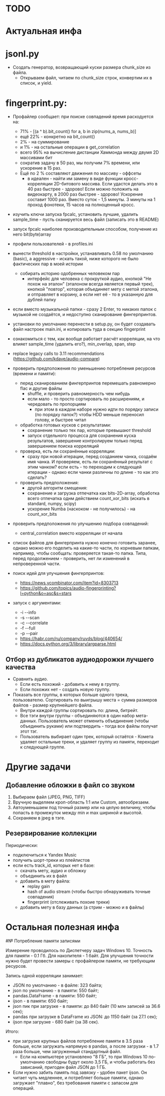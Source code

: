 
TODO
====


# Актуальная инфа

# jsonl.py

- Создать генератор, возвращающий куски размера chunk_size из файла.
  - Открываем файл, читаем по chunk_size строк, конвертим их в список, и yield.

# fingerprint.py:


- Профайлер сообщает: при поиске совпадений время расходуется на:
  - 71% - <listcomp> [(a ^ b).bit_count() for a, b in zip(nums_a, nums_b)]
  - ещё 22% - конкретно на bit_count()
  - 2% - на суммирование
  - и 1% - на остальные операции в get_correlation
  - всего 95% на вычисление дистанции Хаммонда между двумя 2D масcивами бит
  - сократив задачу в 50 раз, мы получим 7% времени, или ускорение в 15 раз.
  - Ещё по 2 % составляют движения по массиву - оффсеты
    - в идеален - найти им замену в виде функции кросс-корреляции 2D-битового массива. Если удастся делать это в 40 раз быстрее - здорово! Если можно положить на видеокарту, в 2000 раз быстрее - здорово! Ускорение составит 1000 раз. Вместо суток - 1,5 минуты. 3 минуты на 1 проход фонотеки, 15 часов на полноценный кросс.
- изучить ключи запуска fpcalc, установить лучшие, удалить sample_time - пусть
  сканируется весь файл (записать это в README)
- запуск fpcalc наиболее производительным способом, получение из него bit(byte)array
- профили пользователей - в profiles.ini
- вынести threshold в настройки, устанавливать 0.58 по умолчанию (basic), а aggressive - искать такой, ниже которого не было фактических пар в моей истории
  - собирать историю одобренных человеком пар
    - интерфейс для человека с прокруткой аудио, кнопкой "Не похож на эталон" (эталоном всегда является первый трек), кнопкой "повтор", которая объединяет мету с метой эталона, и отправляет в корзину, а если нет её - то в указанную для дублей папку
- если вместо музыкальной папки - сразу 2 Enter, то никаких папок с музыкой не создаётся, и недоступно сканирование фингерпринтов.
- установки по умолчанию перенести в setup.py, он будет создавать файл настроек main.ini, и копировать туда в секцию fingerprint
- ознакомиться с тем, как вообще работает расчёт корреляции, на что влияет  sample_time (удалить его?), min_overlap, span, step
- replace legacy calls to 3.11 recommendations (https://github.com/kdave/audio-compare)

- проверить предположения по уменьшению потребления ресурсов (времени и памяти):
  - перед сканированием фингерпринтов перемешать равномерно flac и другие файлы
    - shuffle, и проверить равномерность чем нибудь
    - если мало - то просто сортировать по расширениям, и чередовать по пропорциям
	  - при этом в каждом наборе нужно идти по порядку записи (по порядку папок?)
        чтобы HDD меньше переносил голову, и быстрее читал
  - обработка готовых кусков с результатами:
    - сохранение только тех пар, которые превышают threshold
    - запуск отдельного процесса для сохранения куска результатов, завершение контролируем только перед завершением поиска корреляций
  - проверка, есть ли сохранённые корреляции:
    - сразу при новой итерации, перед созданием чанка, создаём имя чанка. И проверяем, есть ли сохранённый результат с этим чанком? если есть - то переходим к следующей итерации - однако если чанки различны по длине - то как это сделать?
  - проверить предположения:
    - другой алгоритм смещения:
    - сохранение и загрузка отпечатка как bits-2D-array, обработка всего отпечатка однм действием count_xor_bits (искать в standard, numpy, scipy)
    - ускорение Numba (наскоком - не получилось) - на count_xor_bits

- проверить предположения по улучшению подбора совпадений:
  - central_correlation вместо корреляции от начала

- список файлов для фингерпринта нужно конечно готовить заранее, однако можно его поделить на какие-то части, по корневым папкам, например, чтобы сообщать: проверяется такая-то папка. Типа, перед продолжением - проверить, нет ли изменений в непроверенной части.

- поиск идей для улучшения фингерпринтов:
  - https://news.ycombinator.com/item?id=8303713
  - https://github.com/topics/audio-fingerprinting?l=python&o=asc&s=stars

- запуск с аргументами:
  - -i --info
  - -s --scan
  - -c --correlate
  - -f --full
  - -p --pair
  - https://habr.com/ru/company/ruvds/blog/440654/
  - https://docs.python.org/3/library/argparse.html


## Отбор из дубликатов аудиодорожки лучшего качества

- Сравнить аудио.
  - Если есть похожий - добавить к нему в группу.
  - Если похожих нет - создать новую группу.
- Показать все группы, в которых  больше одного трека, пользователю. Сортировать по выигрышу места = сумма размеров файлов - размер крупнейшего файла.
  - Внутри каждой группы сортировать по: длина, битрейт.
  - Все тэги внутри группы - объединяются в один набор мета-данных. Пользователь может отменить объединение (чтобы объединить руками) или подтвердить - тогда все файлы получат этот тэг.
  - Пользователь выбирает один трек, который остаётся - Комета удаляет остальные треки, и удаляет группу из памяти, переходит к следующей группе.



# Другие задачи


## Добавление обложки в файл со звуком

1. Выбираем файл (JPEG, PNG, TIFF)
2. Вручную выделяем кроп-область 1:1 или Custom, автообрезаем.
3. Автоуменьшаем под точный размер или на целую величину, чтобы попасть в
промежуток между min и max шириной и высотой.
4. Сохраняем в jpeg в тэге.


## Резервирование коллекции

Периодически:
- подключиться к Yandex Music
- получить шорт-треки из плейлистов
- если есть track_id, которых нет в базе:
	- скачать мету, аудио и обложку
    - объединить их в файл
	- добавить в мету файла:
	  - replay gain
	  - hash of audio stream (чтобы быстро обнаруживать точные совпадения)
	  - fingerprint (отслеживать похоие треки)
	- добавить мету в базу данных (а стрим - можно и в файлы)




# Остальная полезная инфа

#№ Потребление памяти записями

Измерение проводилось по Диспетчеру задач Windows 10. Точность для памяти - 0.1  Гб. Для накопителя - 1 байт. Для улучшения точности нужно будет провести замеры с профайлером памяти, не требующим ресурсов.

Запись одной корреляции занимает:
- JSON по умолчанию - в файле: 323 байта;
- json по умолчанию - в памяти: 550 байт;
- pandas.DataFrame - в памяти: 550 байт;
- ijson - в памяти: 650 байт;
- json пик при загрузке - в памяти: до 840 байт (10 млн записей за 36.6 сек);
- pandas при загрузке в DataFrame из JSON: до 1150 байт (за 27.1 сек);
- ijson при загрузке - 680 байт (за 38 сек).

Итого:
- при загрузке крупных файлов потребление памяти в 3.5 раза больше, если загружать напрямую в pandas, а после загрузки - в 1.7 раза больше, чем загруженный стандартный файл.
  - Если на компьютере установлено "8 ГБ", то при Windows 10 по-умолчанию свободны будут около 3,5 ГБ, и чтобы работать без зависаний,  пригоден файл JSON до 1 ГБ.
- Если нужно забить память под завязку - удобен пакет ijson. Он читает чуть медленнее, и потребляет больше памяти, однако загружает "плавно", без требования памяти с запасом для операций.
